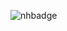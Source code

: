 ![nhbadge](https://img.shields.io/badge/made%20for%20neighborhood-bf8f73?style=for-the-badge&logo=hackclub&logoColor=1C4188)
